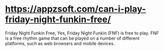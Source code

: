 # https://appzsoft.com/can-i-play-friday-night-funkin-free/
Friday Night Funkin Free, Yes, Friday Night Funkin (FNF) is free to play. FNF is a free rhythm game that can be played on a number of different platforms, such as web browsers and mobile devices.

